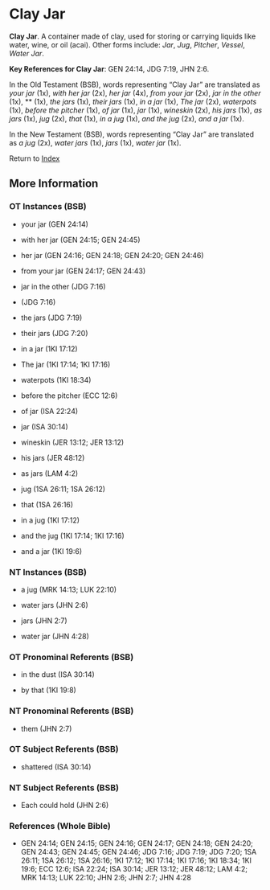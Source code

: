 # Clay Jar
**Clay Jar**. 
A container made of clay, used for storing or carrying liquids like water, wine, or oil (acai). 
Other forms include: 
*Jar*, *Jug*, *Pitcher*, *Vessel*, *Water Jar*. 


**Key References for Clay Jar**: 
GEN 24:14, JDG 7:19, JHN 2:6. 


In the Old Testament (BSB), words representing “Clay Jar” are translated as 
*your jar* (1x), *with her jar* (2x), *her jar* (4x), *from your jar* (2x), *jar in the other* (1x), ** (1x), *the jars* (1x), *their jars* (1x), *in a jar* (1x), *The jar* (2x), *waterpots* (1x), *before the pitcher* (1x), *of jar* (1x), *jar* (1x), *wineskin* (2x), *his jars* (1x), *as jars* (1x), *jug* (2x), *that* (1x), *in a jug* (1x), *and the jug* (2x), *and a jar* (1x). 


In the New Testament (BSB), words representing “Clay Jar” are translated as 
*a jug* (2x), *water jars* (1x), *jars* (1x), *water jar* (1x). 


Return to [Index](00-Index.md)

## More Information

### OT Instances (BSB)

* your jar (GEN 24:14)

* with her jar (GEN 24:15; GEN 24:45)

* her jar (GEN 24:16; GEN 24:18; GEN 24:20; GEN 24:46)

* from your jar (GEN 24:17; GEN 24:43)

* jar in the other (JDG 7:16)

*  (JDG 7:16)

* the jars (JDG 7:19)

* their jars (JDG 7:20)

* in a jar (1KI 17:12)

* The jar (1KI 17:14; 1KI 17:16)

* waterpots (1KI 18:34)

* before the pitcher (ECC 12:6)

* of jar (ISA 22:24)

* jar (ISA 30:14)

* wineskin (JER 13:12; JER 13:12)

* his jars (JER 48:12)

* as jars (LAM 4:2)

* jug (1SA 26:11; 1SA 26:12)

* that (1SA 26:16)

* in a jug (1KI 17:12)

* and the jug (1KI 17:14; 1KI 17:16)

* and a jar (1KI 19:6)



### NT Instances (BSB)

* a jug (MRK 14:13; LUK 22:10)

* water jars (JHN 2:6)

* jars (JHN 2:7)

* water jar (JHN 4:28)



### OT Pronominal Referents (BSB)

* in the dust (ISA 30:14)

* by that (1KI 19:8)



### NT Pronominal Referents (BSB)

* them (JHN 2:7)



### OT Subject Referents (BSB)

* shattered (ISA 30:14)



### NT Subject Referents (BSB)

* Each could hold (JHN 2:6)



### References (Whole Bible)

* GEN 24:14; GEN 24:15; GEN 24:16; GEN 24:17; GEN 24:18; GEN 24:20; GEN 24:43; GEN 24:45; GEN 24:46; JDG 7:16; JDG 7:19; JDG 7:20; 1SA 26:11; 1SA 26:12; 1SA 26:16; 1KI 17:12; 1KI 17:14; 1KI 17:16; 1KI 18:34; 1KI 19:6; ECC 12:6; ISA 22:24; ISA 30:14; JER 13:12; JER 48:12; LAM 4:2; MRK 14:13; LUK 22:10; JHN 2:6; JHN 2:7; JHN 4:28



